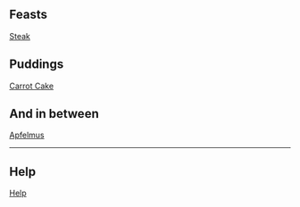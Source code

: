## Feasts
[Steak](https://theprivatecookbook.github.io/2022/04/11/Carrot-Cake.html)
## Puddings
[Carrot Cake](https://theprivatecookbook.github.io/2022/04/11/Carrot-Cake.html)
## And in between
[Apfelmus](https://theprivatecookbook.github.io/2022/04/11/Carrot-Cake.html)

---

## Help
[Help](https://theprivatecookbook.github.io/other/help.html)